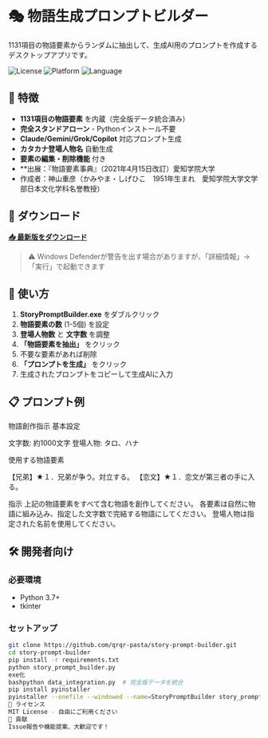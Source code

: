# 🎭 物語生成プロンプトビルダー

1131項目の物語要素からランダムに抽出して、生成AI用のプロンプトを作成するデスクトップアプリです。

![License](https://img.shields.io/badge/license-MIT-blue.svg)
![Platform](https://img.shields.io/badge/platform-Windows-blue.svg)
![Language](https://img.shields.io/badge/language-Python-green.svg)

## 🎯 特徴

- **1131項目の物語要素** を内蔵（完全版データ統合済み）
- **完全スタンドアローン** - Pythonインストール不要
- **Claude/Gemini/Grok/Copilot** 対応プロンプト生成
- **カタカナ登場人物名** 自動生成
- **要素の編集・削除機能** 付き
- **出展：『物語要素事典』（2021年4月15日改訂）愛知学院大学
- 作成者：神山重彦（かみやま・しげひこ　1951年生まれ　愛知学院大学文学部日本文化学科名誉教授）

## 💾 ダウンロード

**[📥 最新版をダウンロード](https://github.com/qrqr-pasta/story-prompt-builder/releases/latest)**

> ⚠️ Windows Defenderが警告を出す場合がありますが、「詳細情報」→「実行」で起動できます

## 🚀 使い方

1. **StoryPromptBuilder.exe** をダブルクリック
2. **物語要素の数** (1-5個) を設定
3. **登場人物数** と **文字数** を調整
4. **「物語要素を抽出」** をクリック
5. 不要な要素があれば削除
6. **「プロンプトを生成」** をクリック
7. 生成されたプロンプトをコピーして生成AIに入力

## 📋 プロンプト例
物語創作指示
基本設定

文字数: 約1000文字
登場人物: タロ、ハナ

使用する物語要素

【兄弟】★１．兄弟が争う。対立する。
【恋文】★１．恋文が第三者の手に入る。

指示
上記の物語要素をすべて含む物語を創作してください。
各要素は自然に物語に組み込み、指定した文字数で完結する物語にしてください。
登場人物は指定された名前を使用してください。

## 🛠️ 開発者向け

### 必要環境
- Python 3.7+
- tkinter

### セットアップ
```bash
git clone https://github.com/qrqr-pasta/story-prompt-builder.git
cd story-prompt-builder
pip install -r requirements.txt
python story_prompt_builder.py
exe化
bashpython data_integration.py  # 完全版データを統合
pip install pyinstaller
pyinstaller --onefile --windowed --name=StoryPromptBuilder story_prompt_builder.py
📜 ライセンス
MIT License - 自由にご利用ください
🤝 貢献
Issue報告や機能提案、大歓迎です！
